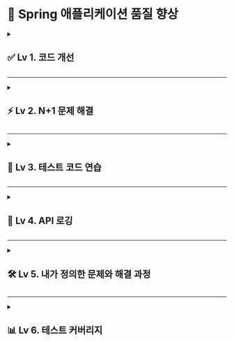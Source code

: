 # 🚀 Spring 애플리케이션 품질 향상

<details>
<summary><h2>✅ Lv 1. 코드 개선</h2></summary>

### 1-1. ✂️ Early Return (`AuthService.signup`)
조건에 맞지 않는 경우 즉시 리턴하여 **불필요한 로직 실행 방지**

**리팩토링 전**  
- 이메일 중복 확인 전에 `passwordEncoder.encode()` 실행  
- 불필요한 암호화 작업 발생 가능  

**리팩토링 후**  
- 이메일 중복 검사를 **먼저 수행**  
- 중복 시 즉시 예외 발생 → `encode()` 실행 방지  

👉 성능 최적화 및 코드 가독성 개선

---

### 1-2. 🔀 불필요한 if-else 제거 (`WeatherClient.getTodayWeather`)
복잡한 `if-else` 구조 제거하여 **코드 간결화**  

**리팩토링 전**  
- 상태 코드 검증 후에도 `else` 블록 안에서 추가 검증  
- 불필요한 중첩 발생  

**리팩토링 후**  
- 상태 코드가 `OK`가 아니면 **즉시 예외 발생**  
- 날씨 데이터가 없으면 **즉시 예외 발생**  
- `else` 블록 제거 → 가독성 향상  

👉 "조건 불일치 → 바로 종료" 원칙 적용

---

### 1-3. 🛡️ Validation 적용 `(UserService.changePassword`)  
비밀번호 유효성 검증을 **서비스 로직에서 DTO로 이동**  

**리팩토링 전**  
- `UserService` 내부에서 직접 문자열 길이, 정규식 검사 수행  

**리팩토링 후**  
- `UserChangePasswordRequest` DTO에 `@Validated` 적용  
- `@Size`, `@Pattern`, `@NotBlank` 등 어노테이션 기반 검증  
- 서비스는 **비즈니스 로직만 담당**, 검증 책임 분리  

👉 검증 책임 분리 → 코드 유지보수성 향상

</details>

---

<details>
<summary><h2>⚡ Lv 2. N+1 문제 해결</h2></summary>

### 🔍 `@EntityGraph`를 사용하여 `N+1` 문제 해결
기존에는 JPQL `fetch join`으로 `Todo`와 연관된 `User`를 한 번에 가져왔지만,<br>
이를 **`@EntityGraph`** 기반으로 수정하여 동일한 동작을 수행하도록 리팩토링 진행  

**리팩토링 전**  
- JPQL `LEFT JOIN FETCH`로 `User`를 즉시 로딩  
- 쿼리문이 길어지고 가독성이 떨어짐  

**리팩토링 후**  
- `@EntityGraph(attributePaths = "user")` 적용  
- JPQL 없이도 동일하게 **연관 엔티티(User) 즉시 로딩**  
- 쿼리 가독성 향상 및 유지보수성 개선  

👉 `N+1` 문제 해결 → 성능 최적화

</details>

---

<details>
<summary><h2>🧪 Lv 3. 테스트 코드 연습</h2></summary>

<details>
<summary><h3>3-1. 🔑 PasswordEncoderTest (matches_메서드가_정상적으로_동작한다())</h3></summary>

**문제**  
- `matches(raw, encoded)`의 **인자 순서**를 반대로 사용하여 테스트 실패  

**수정**  
- `matches(rawPassword, encodedPassword)`로 **원본 → 해시** 순서 교정  
- `assertTrue(matches)`로 정상 통과 확인  

👉 기본 사용 규약 준수로 오탑 방지 및 테스트 신뢰도 확보

</details>

---

<details>
<summary><h3>3-2. 📝 ManagerServiceTest & CommentServiceTest</h3></summary>

<details>
<summary><h4>1번 케이스. ManagerServiceTest — 예외 타입/메시지 불일치</h4></summary>

**문제**  
- 메서드명: `manager_목록_조회_시_Todo가_없다면_NPE_에러를_던진다()`  
- 실제 서비스는 `NullPointerException`이 아니라 **`InvalidRequestException("Todo not found")`를 던짐**  

**수정**  
- **메서드명**을 `..._InvalidRequestException_에러를_던진다()`로 변경  
- **검증 로직**을 `assertThrows(InvalidRequestException.class)`로 수정  
- **메시지**를 `"Todo not found"`로 일치  

👉 테스트 명세를 실제 컨텍스트와 정합화

</details>

---

<details>
<summary><h4>2번 케이스. CommentServiceTest — 잘못된 예외 기대 & stub 범위 과도</h4></summary>

**문제**  
- 서비스는 `InvalidRequestException("Todo not found")`를 던지는데 **테스트는 `ServerException`을 기대**  
- `given(todoRepository.findById(anyLong()))`로 **과도한 매칭** 사용  

**수정**  
- 기대 예외를 **`InvalidRequestException`으로 변경**  
- `given(todoRepository.findById(todoId)).willReturn(Optional.empty())`로 **명시적 id** 스텁  
- 메시지 검증: `"Todo not found"`  

👉 서비스 계약에 맞춘 예외 타입/메시지 정합 + 테스트 의도 명확화

</details>

---

<details>
<summary><h4>3번 케이스. ManagerService — todo 작성자 `null` NPE 방지</h4></summary>

**문제**  
- `todo.getUser().getId()` 접근 전에 **작성자 null** 가능성 미고려 → NPE 발생  
- 팀원 로직 변경 후 테스트 `todo의_user가_null인_경우_예외가_발생한다()` 실패  

**수정**  
- `User todoOwner = todo.getUser();` 로 참조 분리  
- `if (todoOwner == null || !nullSafeEquals(user.getId(), todoOwner.getId())) { throw new InvalidRequestException(...); }`  
- NPE 없이 **의도된 `InvalidRequestException`로 수렴**  

👉 null-safe 비교로 안정성 향상 및 테스트 회복

</details>

</details>

</details>

---

<details>
<summary><h2>🔐 Lv 4. API 로깅</h2></summary>

### 🎯 어드민 전용 API 요청/응답 로깅 개요
어드민 전용 API에 대해 Interceptor와 AOP를 조합해 **접근 제어 + 요청·응답 로깅** 구현

**대상 API (관리자 전용)**  
- `CommentAdminController` → `deleteComment()`
- `UserAdminController` → `changeUserRole()`

---

### 🧱 Interceptor — 접근 제어 & 접근 로그
- 권한 확인: 로그인하지 않은 경우 `401`, ADMIN 권한이 아닌 경우 `403`  
- `요청 메서드`, `URI`, `userId`를 사전 로깅  
- `/admin/comments/**`, `/admin/users/**` 경로에만 적용  
- ADMIN 권한 통과 시 `[ADMIN-ALLOW]` 로그 기록

---

### 🧭 AOP — 요청·응답 본문 JSON 로깅
- Around Advice를 사용해 **메서드 실행 전/후/예외 시점 로깅**  
- 요청 정보: `요청자 ID`, `요청 시각`, `URL`, `HTTP 메서드`, `RequestBody(JSON)`  
- 응답 정보: `ResponseBody(JSON)`, `소요 시간(ms)`  
- 예외 발생 시: `errorType`, `errorMessage`까지 포함해 **경고 로그 출력**  
- 두 관리자 API(`deleteComment`, `changeUserRole`)만 대상으로 지정

---

### 📌 요약
- **Interceptor**: 관리자 전용 경로에서 **사전 권한 검증 + 접근 로그**  
- **AOP**: 대상 메서드 실행 전후로 **요청/응답/에러 로그(JSON)** 기록  
- 효과: 보안성 강화, 운영 시 분석 가능한 구조적 로그 확보  

</details>

---

<details>
<summary><h2>🛠️ Lv 5. 내가 정의한 문제와 해결 과정</h2></summary>

### 1. 🔍 문제 인식 및 정의
- **예외 응답 비표준화**
  - 동일한 상황에서도 응답 포맷과 메시지가 제각각  
  - 예: `Comment not found`, `404 NOT_FOUND`, HTML 에러 페이지 등
- **삭제/조회 결과의 모호함**
  - 존재하지 않는 댓글 삭제 시 `204` 응답  
  - 없는 Todo 조회 시 `200 []` 반환  

---

### 2. 💡 해결 방안

#### 2-1. ⚖️ 의사결정 과정
- **전역 예외 표준화 기준 수립**
  - 최소 포맷: `{ "code": <ERROR_CODE>, "message": <문구>, ["errors": [...]] }`
  - 상태별 코드 매핑:
    - `400` → VALIDATION_ERROR  
    - `401` → AUTH_REQUIRED  
    - `403` → FORBIDDEN  
    - `404` → NOT_FOUND  
    - `5xx` → SERVER_ERROR
  - `ResponseStatusException`의 `reason`은 노출하지 않음 (일관 메시지 유지)

- **JWT 처리 단일화**
  - `JwtFilter`에서 파싱/만료/서명 검증 + `AuthUser` 구성  
  - 컨트롤러는 `@Auth AuthUser`만 받도록 단순화

- **삭제/조회 일관성**
  - 없는 리소스: `404` 
  - 존재하지만 결과 없음: `200` + 빈 배열  
  - 삭제는 **영향 행 수 기준**으로 `404`/`204` 구분 (경합 시 안전)

- **클라이언트 편의**
  - 토큰 응답은 `"Bearer <JWT>"` 단일 필드  
  - 내부 유틸은 접두어 제거 후 **순수 토큰만 사용**

#### 2-2. 🛠️ 해결 과정
- **GlobalExceptionHandler 정비**
  - 커스텀 예외 / 스프링 기본 예외 / 검증 예외를 **단일 포맷**으로 변환  
  - `ResponseStatusException`은 `reason` 무시 → 상태별 표준 메시지 강제  
  - `404` 계열(N`oHandlerFound`, `NoResourceFound`)도 **JSON 포맷**으로 통일

- **JwtFilter 개선**
  - `Authorization` 헤더 미제공, 형식 오류, 만료, 서명 오류 → `401 AUTH_REQUIRED` 통일  
  - `userRole` 속성 정규화 (대소문자, 접두어 `ROLE_` 처리)  
  - `authUser`를 `request attribute`에 주입 (레거시 `userId`/`email`/`userRole`도 병행 세팅)

- **DTO/컨트롤러 검증 강화**
  - 생성 → `201`, 수정/삭제 → `204`, 조회 → `200`  
  - try-catch 제거, 전역 핸들러에 예외 위임  
  - DTO에 **Bean Validation 적용** (`@NotBlank`, `@Pattern` 등)

---

### 3. ✅ 해결 완료

#### 3-1. 🔄 회고
- **일관성/단순성**
  - 예외가 어디서 발생하든 **동일 포맷** → **클라이언트 처리 단순화** 
  - 컨트롤러는 성공 플로우만 유지 → **가독성·테스트 용이성 ↑**

- **보안/정확성**
  - 토큰 만료/서명 오류가 확실히 `401`로 떨어짐  
  - 파싱 중복 제거 → **오류 지점 명확**  
  - 회원 가입/비밀번호 변경 검증이 DTO 레벨에서 통일

#### 3-2. 📊 전후 비교

| 시나리오              | Before                                           | After                                                                 |
|------------------------|--------------------------------------------------|----------------------------------------------------------------------|
| 없는 댓글 삭제        | `204 No Content` / `"Comment not found"` / HTML      | `404` + `{ "code": "NOT_FOUND", "message": "리소스를 찾을 수 없습니다." }` |
| 잘못된 토큰           | `400`/`500`/HTML 혼재                                | `401` + `{ "code": "AUTH_REQUIRED", "message": "유효하지 않은 JWT 서명입니다." }` |
| 깨진 JSON 본문        | HTML 에러 페이지                                 | `400` + `{ "code": "VALIDATION_ERROR", "message": "요청 값이 올바르지 않습니다." }` |
| 없는 URL              | `HTML 404`                                         | `404` + `{ "code": "NOT_FOUND", "message": "리소스를 찾을 수 없습니다." }` |

---

### 📌 상태별 최종 처리 기준
- ❌ **`400` Bad Request** — 요청/검증 오류  
  - DTO 검증 실패, 파라미터 검증 실패
- ❌ **`401` Unauthorized** — 토큰 문제 (`JwtFilter`)  
  - 미제공, 잘못된/만료 토큰
- ❌ **`403` Forbidden** — 권한 부족  
  - 관리자 전용 API에 일반 사용자 접근
- ❌ **`404` Not Found** — 리소스 없음  
  - 존재하지 않는 ID, 없는 경로  

</details>

---

<details>
<summary><h2>📊 Lv 6. 테스트 커버리지</h2></summary>

### 🟢 Line Coverage
- **정의**: 테스트가 코드의 **몇 % 라인을 실행했는지** 확인하는 지표  
- **확인 방법**: IntelliJ → `Run with Coverage` 실행 → 초록(테스트된 코드), 빨강(미커버 코드) 표시  
- **활용**: 빨강 부분을 기준으로 추가 테스트 작성 → 커버리지 향상  

---

### 🔵 Condition Coverage
- **정의**: 조건식 `(A && B)`의 A/B 각각이 **참/거짓**으로 평가되는 케이스가 모두 실행되었는지 측정  
- **효과**: 단순히 `if`문을 통과했는지 여부가 아니라, **각 분기별 테스트 보장**  

---

### 📂 주요 테스트 대상
- **`CommentServiceTest`**
  - 댓글 등록 시 Todo 없음 → `InvalidRequestException` 발생  
  - 정상 등록 시 댓글 저장 및 응답 DTO 검증  

- **`ManagerServiceTest`**
  - Todo 없음 → `InvalidRequestException("Todo not found")`  
  - todo.user가 null → NPE 방지, `InvalidRequestException`으로 통일  
  - 정상 조회/저장 시 담당자 목록 DTO 반환 검증  

- **`PasswordEncoderTest`**
  - `matches()` 메서드 인자 순서 수정 → 원본/암호화 값 비교 정상화  

- **`AuthServiceTest`** (신규 작성)
  - **`signup`**
    - 중복 이메일: `encode/save/JWT` 호출 안 됨 검증  
    - 정상 가입: `encode/save/JWT` 호출, `Bearer` 토큰 반환  
    - JWT가 이미 `Bearer` 시작 → 접두어 중복 방지 검증  
  - **`signin`**
    - 가입되지 않은 이메일 → 예외  
    - 비밀번호 불일치 → 예외  
    - 정상 로그인 → `Bearer` 토큰 반환  
    - JWT가 이미 `Bearer` 시작 → 접두어 중복 방지 검증  

---

### 🖼️ 커버리지 결과 첨부

- `CommentServiceTest`

<img width="1344" height="1558" alt="Image" src="images/testc1.png" /> | <img width="2006" height="1462" alt="Image" src="images/testc1_c1.png" /> | <img width="2056" height="1012" alt="Image" src="images/testc1_c2.png" />
---|---|---|


  
- `ManagerServiceTest`

<img width="350" height="350" alt="Image" src="images/testc2.png" />

<img width="2034" height="1406" alt="Image" src="images/testc2_c1.png" /> | <img width="2054" height="1190" alt="Image" src="images/testc2_c2.png" /> | <img width="2024" height="966" alt="Image" src="images/testc2_c3.png" />
---|---|---|

- `PasswordEncoderTest` / `AuthServiceTest`

<img width="1286" height="1378" alt="Image" src="images/testc3.png" /> | <img width="1592" height="1460" alt="Image" src="images/testc3_c1.png" /> | <img width="1782" height="1224" alt="Image" src="images/testc3_c2.png" />
---|---|---|


---

### ✅ 요약
- **Line Coverage**를 통해 **전체 코드 실행 범위** 확인  
- **Condition Coverage**를 통해 **분기 조건별 테스트 보장** 
- `AuthServiceTest` 추가 작성으로 **비즈니스 로직 핵심 경로**까지 커버

</details>
